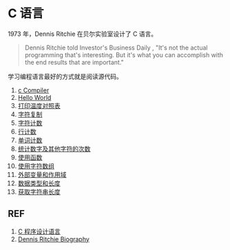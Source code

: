 # C 语言

1973 年，Dennis Ritchie 在贝尔实验室设计了 C 语言。

> Dennis Ritchie told Investor's Business Daily , "It's not the actual programming that's interesting. But it's what you can accomplish with the end results that are important."

学习编程语言最好的方式就是阅读源代码。

1. [c Compiler](./compiler.md)
1. [Hello World](./c_hello-world.md)
1. [打印温度对照表](./c_temperature-table.md)
1. [字符复制](./c_copy.md)
1. [字符计数](./c_count-char.md)
1. [行计数](./c_count-line.md)
1. [单词计数](./c_count-word.md)
1. [统计数字及其他字符的次数](./c_count-in-array.md)
1. [使用函数](./c_func.md)
1. [使用字符数组](./c_char-array.md)
1. [外部变量和作用域](./c_external-scope.md)
1. [数据类型和长度](./c_type-bytes.md)
1. [获取字符串长度](./c_strlen.md)

## REF

1. [C 程序设计语言](https://book.douban.com/subject/1139336/)
1. [Dennis Ritchie Biography](https://www.notablebiographies.com/supp/Supplement-Mi-So/Ritchie-Dennis.html)
